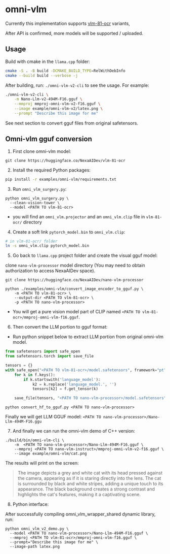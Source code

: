 # omni-vlm

Currently this implementation supports [vlm-81-ocr](https://huggingface.co/NexaAIDev/vlm-81-ocr) variants,

After API is confirmed, more models will be supported / uploaded.

## Usage
Build with cmake in the `llama.cpp` folder:
```bash
cmake -S . -B build -DCMAKE_BUILD_TYPE=RelWithDebInfo
cmake --build build --verbose -j
```
After building, run: `./omni-vlm-v2-cli` to see the usage. For example:

```bash
./omni-vlm-v2-cli \
    -m Nano-Llm-v2-494M-F16.gguf \
    --mmproj mmproj-omni-vlm-v2-f16.gguf \
    --image example/omni-vlm-v2/latex.png \
    --prompt "Describe this image for me"
```

See next section to convert gguf files from original safetensors.

[comment]: # (TODO:
**note**: A lower temperature like 0.1 is recommended for better quality. add `--temp 0.1` to the command to do so.
**note**: For GPU offloading ensure to use the `-ngl` flag just like usual
)

## Omni-vlm gguf conversion
1) First clone omni-vlm model:
```console
git clone https://huggingface.co/NexaAIDev/vlm-81-ocr
```

2) Install the required Python packages:

```sh
pip install -r examples/omni-vlm/requirements.txt
```

3) Run `omni_vlm_surgery.py`:
```console
python omni_vlm_surgery.py \
  --clean-vision-tower \
  --model <PATH TO vlm-81-ocr>
```
- you will find an `omni_vlm.projector` and an `omni_vlm.clip` file in `vlm-81-ocr/` directory

4) Create a soft link `pytorch_model.bin` to `omni_vlm.clip`:
```bash
# in vlm-81-ocr/ folder
ln -s omni_vlm.clip pytorch_model.bin
```
5) Go back to `llama.cpp` project folder and create the visual gguf model:

clone `nano-vlm-processor` model directory (You may need to obtain authorization to access NexaAIDev space).
```console
git clone https://huggingface.co/NexaAIDev/nano-vlm-processor
```

```console
python ./examples/omni-vlm/convert_image_encoder_to_gguf.py \
    -m <PATH TO vlm-81-ocr> \
    --output-dir <PATH TO vlm-81-ocr> \
    -p <PATH TO nano-vlm-processor>
```
- You will get a pure vision model part of CLIP named `<PATH TO vlm-81-ocr>/mmproj-omni-vlm-f16.gguf`.

6) Then convert the LLM portion to gguf format:
* Run python snippet below to extract LLM portion from original omni-vlm model.
```python
from safetensors import safe_open
from safetensors.torch import save_file

tensors = {}
with safe_open("<PATH TO vlm-81-ocr>/model.safetensors", framework="pt", device=0) as f:
    for k in f.keys():
        if k.startswith('language_model'):
            k2 = k.replace('language_model.', '')
            tensors[k2] = f.get_tensor(k)

    save_file(tensors, "<PATH TO nano-vlm-processor>/model.safetensors")
```

```console
python convert_hf_to_gguf.py <PATH TO nano-vlm-processor>
```
Finally we will get LLM GGUF model: `<PATH TO nano-vlm-processor>/Nano-Llm-494M-F16.ggu`

7) And finally we can run the omni-vlm demo of C++ version:
```console
./build/bin/omni-vlm-cli \
    -m  <PATH TO nano-vlm-processor>/Nano-Llm-494M-F16.gguf \
    --mmproj <PATH TO nano-vlm-instruct>/mmproj-omni-vlm-v2-f16.gguf \
    --image example/omni-vlm/cat.png
```
The results will print on the screen:
> The image depicts a grey and white cat with its head pressed against the camera, appearing as if it is staring directly into the lens. The cat is surrounded by black and white stripes, adding a unique touch to its appearance. The black background creates a strong contrast and highlights the cat's features, making it a captivating scene.

8) Python interface:

After successfully compiling omni_vlm_wrapper_shared dynamic library, run:
```console
python omni_vlm_v2_demo.py \
  --model <PATH TO nano-vlm-processor>/Nano-Llm-494M-F16.gguf \
  --mmproj <PATH TO vlm-81-ocr>/mmproj-omni-vlm-f16.gguf \
  --prompt="Describe this image for me" \
  --image-path latex.png
```
